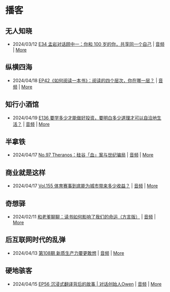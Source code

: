 # 播客

## 无人知晓
- 2024/03/12 [E34 孟岩对话顾中一：你和 100 岁的你，共享同一个自己](https://www.xiaoyuzhoufm.com/episode/65effcb5421188fe6adc9f41) | [音频](https://dts-api.xiaoyuzhoufm.com/track/611719d3cb0b82e1df0ad29e/65effcb5421188fe6adc9f41/media.xyzcdn.net/lmrDHW9ykqTLnzJhhyFDBFdUQ27Z.m4a) | [More](channels/%E6%97%A0%E4%BA%BA%E7%9F%A5%E6%99%93.md)

## 纵横四海
- 2024/04/18 [EP42《如何阅读一本书》：阅读的四个层次，你在哪一层？](https://www.ximalaya.com/sound/723479352) | [音频](https://audio.xmcdn.com/storages/3b69-audiofreehighqps/3C/65/GKwRINsJ9uUNByqsIQLH8Evf.m4a) | [More](channels/%E7%BA%B5%E6%A8%AA%E5%9B%9B%E6%B5%B7.md)

## 知行小酒馆
- 2024/04/19 [E136 要学多少才能做好投资，要明白多少道理才可以自洽地生活？](https://www.xiaoyuzhoufm.com/episode/6621d54648c40e2fb0486e57) | [音频](https://dts-api.xiaoyuzhoufm.com/track/6013f9f58e2f7ee375cf4216/6621d54648c40e2fb0486e57/media.xyzcdn.net/lmd0g3Q2uAlihh3QTuOALh0nwhLe.m4a) | [More](channels/%E7%9F%A5%E8%A1%8C%E5%B0%8F%E9%85%92%E9%A6%86.md)

## 半拿铁
- 2024/04/17 [No.97 Theranos：硅谷「血」案与世纪骗局](https://www.ximalaya.com/sound/723197003) | [音频](https://dl.wavpub.com/item/227_31598745_7797.m4a) | [More](channels/%E5%8D%8A%E6%8B%BF%E9%93%81.md)

## 商业就是这样
- 2024/04/17 [Vol.155 体育赛事到底能为城市带来多少收益？](https://www.ximalaya.com/sound/723258495) | [音频](https://audio.xmcdn.com/storages/b2ce-audiofreehighqps/9E/AE/GKwRIDoJ9ZlqANc2cALHhTFD-aacv2-48K.m4a) | [More](channels/%E5%95%86%E4%B8%9A%E5%B0%B1%E6%98%AF%E8%BF%99%E6%A0%B7.md)

## 奇想驿
- 2024/02/11 [和老爹聊聊：读书如何影响了我们的命运（方言版）](https://www.xiaoyuzhoufm.com/episode/65c839a90bef6c2074d27174) | [音频](https://dts-api.xiaoyuzhoufm.com/track/6034daea97755b8fc9c66480/65c839a90bef6c2074d27174/media.xyzcdn.net/ljFv7ZFgmiyNZuNiYLWTh8I-KQ6F.m4a) | [More](channels/%E5%A5%87%E6%83%B3%E9%A9%BF.md)

## 后互联网时代的乱弹
- 2024/04/13 [第108期 新质生产力要更敢想](https://hosting.wavpub.cn/pie/ep108/) | [音频](https://tk.wavpub.com/WPDL_qArzYjhAPfScABejapqLCWqfMsUUVdkFpbasWvhWzSApwnKuQwnhBmqGLa-a4.mp3) | [More](channels/%E5%90%8E%E4%BA%92%E8%81%94%E7%BD%91%E6%97%B6%E4%BB%A3%E7%9A%84%E4%B9%B1%E5%BC%B9.md)

## 硬地骇客
- 2024/04/15 [EP56 沉浸式翻译背后的故事 | 对话创始人Owen](https://www.xiaoyuzhoufm.com/episode/661d2dc748c40e2fb07c6b99) | [音频](https://dts-api.xiaoyuzhoufm.com/track/640ee2438be5d40013fe4a87/661d2dc748c40e2fb07c6b99/media.xyzcdn.net/lqTNzM4tJg0tFj_nmRRIMTdXKFMv.m4a) | [More](channels/%E7%A1%AC%E5%9C%B0%E9%AA%87%E5%AE%A2.md)


